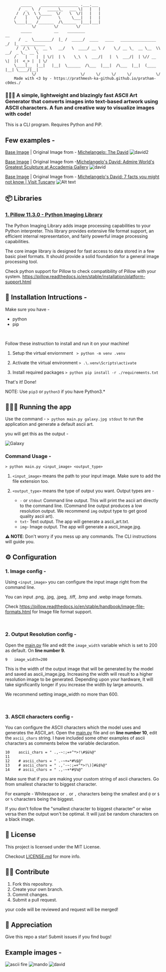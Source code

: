 ```
       _____    _________________ .___.___                                              
      /  _  \  /   _____\_   ___ \|   |   |                                             
     /  /_\  \ \_____  \/    \  \/|   |   |                                             
    /    |    \/        \     \___|   |   |                                             
    \____|__  /_______  /\______  |___|___|                                             
            \/        \/        \/                                                      
       _____          __    ________                                   __               
      /  _  \________/  |_ /  _____/  ____   ____   ________________ _/  |_ ___________ 
     /  /_\  \_  __ \   __/   \  ____/ __ \ /    \_/ __ \_  __ \__  \\   __/  _ \_  __ \
    /    |    |  | \/|  | \    \_\  \  ___/|   |  \  ___/|  | \// __ \|  |(  <_> |  | \/
    \____|__  |__|   |__|  \______  /\___  |___|  /\___  |__|  (____  |__| \____/|__|   
            \/                    \/     \/     \/     \/           \/                  
    Made with <3 by - https://prathmesh-ka-github.github.io/pratham-c0des./

```               

### 👩🏻‍💻 A simple, lightweight and blazingly fast ASCII Art Generator that converts images into text-based artwork using ASCII characters. A fun and creative way to visualize images with code!

This is a CLI program. Requires Python and PiP.

## Few examples -

[Base Image](https://github.com/prathmesh-ka-github/ASCII-ArtGenerator/blob/main/david2.jpeg) | Original Image from - [Michelangelo: The David](http://www.christheguide.com/2012/04/michelangelo-david.html)
![david2](ascii_david2.jpg)

[Base Image](https://github.com/prathmesh-ka-github/ASCII-ArtGenerator/blob/main/david.jpeg) | Original Image from -[Michelangelo's David: Admire World's Greatest Sculpture at Accademia Gallery](https://www.accademia.org/explore-museum/artworks/michelangelos-david/)
![david](ascii_david.jpg)

[Base Image](https://github.com/prathmesh-ka-github/ASCII-ArtGenerator/blob/main/david3.jpeg) | Original Image from - [Michelangelo's David: 7 facts you might not know | Visit Tuscany](https://www.visittuscany.com/en/ideas/michelangelos-david-some-facts-you-might-not-know/)
![Alt text](ascii_david3.jpg)

## 📦 Libraries 

### [1. Pillow 11.3.0 - Python Imaging Library](https://pillow.readthedocs.io/en/stable/)

The Python Imaging Library adds image processing capabilities to your Python interpreter. This library provides extensive file format support, an efficient internal representation, and fairly powerful image processing capabilities.

The core image library is designed for fast access to data stored in a few basic pixel formats. It should provide a solid foundation for a general image processing tool.

Check python support for Pillow to check compatibility of Pillow with your system. https://pillow.readthedocs.io/en/stable/installation/platform-support.html

## 📄 Installation Intructions -

Make sure you have - 
- python
- pip

<br>

Follow these instruction to install and run it on your machine!

1. Setup the virtual enviornment ``` > python -m venv .venv```

1. Activate the virtual environment ```> .\.venv\Scripts\activate```

1. Install required packages ```> python pip install -r ./requirements.txt ```

That's it! Done!

NOTE:  Use ```pip3``` or ```python3``` if you have Python3.*

## 🏃🏻‍♂️ Running the app

Use the command - ```> python main.py galaxy.jpg stdout``` to run the application and generate a default ascii art.

you will get this as the output -

![Galaxy](image.png)

### Command Usage -
```> python main.py <input_image> <output_type>```

1. ```<input_image>``` means the path to your input image. Make sure to add the file extension too.

1. ```<output_type>``` means the type of output you want. Output types are -
    - ```-``` or ```stdout``` Command line output. This will print the ascii art directly to the command line. (Command line output produces a low resolution output. We recommend ```img``` output type to get good quality ascii art).
    - ```txt```- Text output. The app will generate a ascii_art.txt.
    - ```img```- Image output. The app will generate a ascii_image.jpg.

<b>⚠ NOTE</b>: Don't worry if you mess up any commands. The CLI instructions will guide you.

## ⚙ Configuration

### 1. Image config -

Using ```<input_image>``` you can configure the input image right from the command line.

You can input .png, .jpg, .jpeg, .tiff, .bmp and .webp image formats.

Check https://pillow.readthedocs.io/en/stable/handbook/image-file-formats.html for Image file format support.

<br>

### 2. Output Resolution config -

Open the [main.py](https://github.com/prathmesh-ka-github/ASCII-ArtGenerator/blob/main/main.py) file and edit the ```image_width``` variable which is set to 200 as default. On **line number 9.**

```
9   image_width=200
```

This is the width of the output image that will be generated by the model and saved as ascii_image.jpg. Increasing the width will result to a higher resolution image to be generated. Depending upon your hardware, It will take significantly longer if you increase the width by large amounts.

We recommend setting image_width no more than 600.

<br>

### 3. ASCII characters config -

You can configure the ASCII characters which the model uses and generates the ASCII_art. Open the [main.py](https://github.com/prathmesh-ka-github/ASCII-ArtGenerator/blob/main/main.py) file and on **line number 10**, edit the ```ascii_chars``` string. I have included some other examples of ascii characters as comments below the variable declaration.

```
10    ascii_chars = " .,-~:;=+^*>!\#$&%@"
11
12    # ascii_chars = " .-~+=*#%$@"
13    # ascii_chars = " .,'-~:;=+^*>!\)]#&$%@"
14    # ascii_chars = " .,-~+*#$%@"
```

Make sure that if you are making your custom string of ascii characters. Go from smallest character to biggest character. 

For example - Whitespace or ```.``` or ```,``` characters being the smallest and ```@``` or ```$``` or ```%``` characters being the biggest. 

If you don't follow the "smallest character to biggest character" or wise versa then the output won't be optimal. It will just be random characters on a black image.

## 📝 License
This project is licensed under the MIT License.

Checkout [LICENSE.md](https://github.com/prathmesh-ka-github/ASCII-ArtGenerator/blob/main/LICENSE) for more info.

## 🤝🏻 Contribute
1. Fork this repository.
1. Create your own branch.
1. Commit changes.
1. Submit a pull request.

your code will be reviewed and request will be merged!

## 💛 Appreciation
Give this repo a star! Submit issues if you find bugs! 

## Example images -
![ascii fire](ascii_fire.jpg)
![mando](ascii_mando.jpg)
![david](ascii_image.jpg)